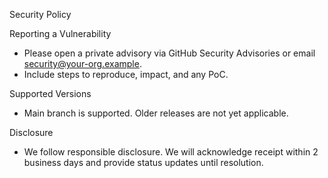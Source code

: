 Security Policy

Reporting a Vulnerability
- Please open a private advisory via GitHub Security Advisories or email security@your-org.example.
- Include steps to reproduce, impact, and any PoC.

Supported Versions
- Main branch is supported. Older releases are not yet applicable.

Disclosure
- We follow responsible disclosure. We will acknowledge receipt within 2 business days and provide status updates until resolution.

